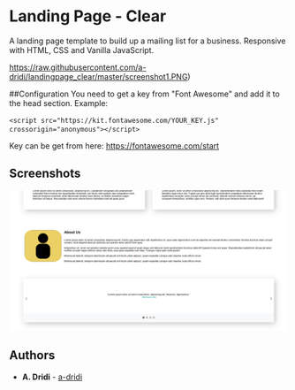 # Landing Page - Clear

A landing page template to build up a mailing list for a business. Responsive with HTML, CSS and Vanilla JavaScript. 

https://raw.githubusercontent.com/a-dridi/landingpage_clear/master/screenshot1.PNG)

##Configuration
You need to get a key from "Font Awesome" and add it to the head section. Example:
```
<script src="https://kit.fontawesome.com/YOUR_KEY.js" crossorigin="anonymous"></script>
```

Key can be get from here:
https://fontawesome.com/start

## Screenshots
![Screenshot2 of template](https://raw.githubusercontent.com/a-dridi/landingpage_clear/master/screenshot2.PNG)


## Authors

* **A. Dridi** - [a-dridi](https://github.com/a-dridi/)
